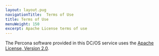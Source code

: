 ```yaml
---
layout: layout.pug
navigationTitle:  Terms of Use
title: Terms of Use
menuWeight: 150
excerpt: Apache License terms of use
---
```


The Percona software provided in this DC/OS service uses the [Apache License, Version 2.0](https://www.apache.org/licenses/LICENSE-2.0).
